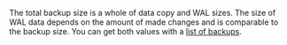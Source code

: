 The total backup size is a whole of data copy and WAL sizes. The size of WAL data depends on the amount of made changes and is comparable to the backup size. You can get both values with a [list of backups](../../../managed-greenplum/operations/cluster-backups.md#list-backups).
